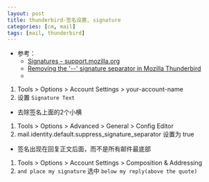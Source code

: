 ```yaml
---
layout: post
title: thunderbird-签名设置, signature
categories: [cm, mail]
tags: [mail, thunderbird]
---
```


* 参考： 
  * [Signatures - support.mozilla.org](https://support.mozilla.org/en-US/kb/signatures)
  * [Removing the '--' signature separator in Mozilla Thunderbird](https://www.calzadamedia.com/knowledgebase/kb308/removing-the-signature-separator-in-mozilla-thunderbird/)
  * []()



1. Tools \> Options \> Account Settings \> your-account-name
1. 设置 `Signature Text`



* 去除签名上面的2个小横
1. Tools \> Options \> Advanced \> General \> Config Editor
1. mail.identity.default.suppress_signature_separator 设置为 true


* 签名出现在回复正文后面，而不是所有邮件最底部

1. Tools \> Options \> Account Settings \> Composition & Addressing
1. `and place my signature` 选中 `below my reply(above the quote)`










